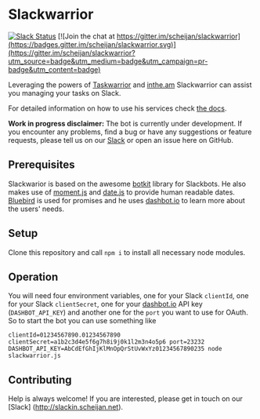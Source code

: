 # Slackwarrior

[![Slack Status](http://slackin.scheijan.net/badge.svg)](http://slackin.scheijan.net)
[![Join the chat at https://gitter.im/scheijan/slackwarrior](https://badges.gitter.im/scheijan/slackwarrior.svg)](https://gitter.im/scheijan/slackwarrior?utm_source=badge&utm_medium=badge&utm_campaign=pr-badge&utm_content=badge)

Leveraging the powers of [Taskwarrior](http://taskwarrior.org) and [inthe.am](https://inthe.am) Slackwarrior can assist you managing your tasks on Slack.

For detailed information on how to use his services check [the docs](http://slackwarrior.scheijan.net/doc.html).

**Work in progress disclaimer:** 
The bot is currently under development. If you encounter any problems, find a bug or have any suggestions or feature requests, please tell us on our [Slack](http://slackin.scheijan.net) or open an issue here on GitHub.

## Prerequisites ##
Slackwarior is based on the awesome [botkit](https://github.com/howdyai/botkit) library for Slackbots.
He also makes use of [moment.js](https://momentjs.com) and [date.js](https://date.js.org) to provide human readable dates. [Bluebird](https://bluebirdjs.com) is used for promises and he uses [dashbot.io](https://dashbot.io) to learn more about the users' needs.

## Setup ##
Clone this repository and call
```npm i```
to install all necessary node modules.

## Operation ##
You will need four environment variables, one for your Slack `clientId`, one for your Slack `clientSecret`, one for your [dashbot.io](https://dashbot.io) API key (`DASHBOT_API_KEY`) and another one for the `port` you want to use for OAuth. So to start the bot you can use something like 

```clientId=01234567890.01234567890 clientSecret=a1b2c3d4e5f6g7h8i9j0k1l2m3n4o5p6 port=23232 DASHBOT_API_KEY=AbCdEfGhIjKlMnOpQrStUvWxYz01234567890235 node slackwarrior.js```

## Contributing ##
Help is always welcome! If you are interested, please get in touch on our [Slack]
(http://slackin.scheijan.net).